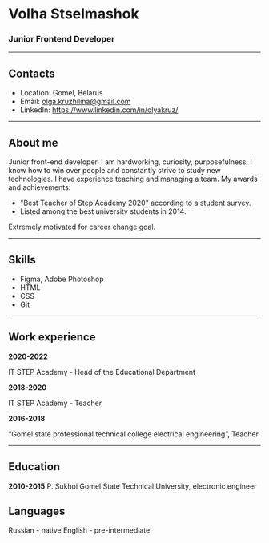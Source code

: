 # Volha Stselmashok

### Junior Frontend Developer
---

## Contacts
* Location: Gomel, Belarus
* Email: olga.kruzhilina@gmail.com
* LinkedIn: <https://www.linkedin.com/in/olyakruz/>

---
## About me

Junior front-end developer.
 I am hardworking, curiosity, purposefulness, I know how to win over people and constantly strive to study new technologies. I have experience teaching and managing a team. My awards and achievements: 
* "Best Teacher of Step Academy 2020" according to a student survey. 
* Listed among the best university students in 2014.

Extremely motivated for
career change goal.

---
## Skills
* Figma, Adobe Photoshop
* HTML
* CSS
* Git

---
## Work experience

**2020-2022**

IT STEP Academy - 
Head of the Educational Department

**2018-2020**

IT STEP Academy - 
Teacher

**2016-2018**

“Gomel state professional technical college
electrical engineering”, Teacher

---
## Education
**2010-2015**
P. Sukhoi Gomel State Technical University, electronic engineer
## Languages
Russian - native
English - pre-intermediate
